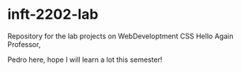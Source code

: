 # inft-2202-lab
Repository for the lab projects on WebDeveloptment CSS
 Hello Again Professor,

 Pedro here, hope I will learn a lot this semester!
 